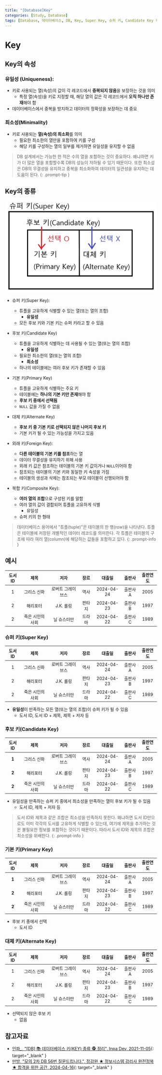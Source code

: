```yaml
---
title: "[Database]Key"
categories: [Study, Database]
tags: [Database, 데이터베이스, DB, Key, Super Key, 슈퍼 키, Candidate Key 후보 키, Primary Key, PK, 기본 키, Alternate Key, 대체 키, Foregin Key, 외래 키, Composite Key, 복합 키]
---
```


# Key

## Key의 속성

### 유일성 (Uniqueness):

- 키로 사용되는 열(속성)의 값이 각 레코드에서 **중복되지 않음**을 보장하는 것을 의미
	+ 특정 열(속성)을 키로 지정할 때, 해당 열의 값은 각 레코드에서 **오직 하나만 존재**해야 함
- 데이터베이스에서 중복을 방지하고 데이터의 정확성을 보장하는 데 중요

### 최소성(Minimality)

- 키로 사용되는 **열(속성)의 최소화**를 의미
	+ 필요한 최소한의 열만을 포함하여 키를 구성
	+ 해당 키를 구성하는 열의 일부를 제거하면 유일성을 유지할 수 없음

> DB 설계에서는 가능한 한 적은 수의 열을 포함하는 것이 중요하다. 왜냐하면 키가 더 많은 열을 포함할수록 DB의 성능이 저하될 수 있기 때문이다. 또한 최소성은 DB의 무결성을 유지하고 중복을 최소화하여 데이터의 일관성을 유지하는 데 도움이 된다.
{: .prompt-tip }

## Key의 종류

![01-key-relationship-structure](/assets/img/posts/study/database/keys/01-key-relationship-structure.jpg)

- 슈퍼 키(Super Key):
	+ 튜플을 고유하게 식별할 수 있는 열(또는 열의 조합)
		* **유일성**
	+ 모든 후보 키와 기본 키는 슈퍼 키라고 할 수 있음

- 후보 키(Candidate Key)
	+ 튜플을 고유하게 식별하는 데 사용될 수 있는 열(또는 열의 조합)
		* **유일성**
	+ 필요한 최소한의 열(또는 열의 조합)
		* **최소성**
	+ 하나의 테이블에는 여러 후보 키가 존재할 수 있음

- 기본 키(Primary Key)
	+ 튜플을 고유하게 식별하는 주요 키
	+ 테이블에는 **하나의 기본 키만 존재**해야 함
	+ **후보 키 중에서 선택됨**
	+ `NULL` 값을 가질 수 없음

- 대체 키(Alternate Key)
	+ **후보 키 중 기본 키로 선택되지 않은 나머지 후보 키**
	+ 기본 키가 될 수 있는 가능성을 가지고 있음

- 외래 키(Foreign Key):
	+ **다른 테이블의 기본 키를 참조**하는 열
	+ 데이터 무결성을 유지하기 위해 사용
	+ 외래 키 값은 참조하는 테이블의 기본 키 값이거나 `NULL`이어야 함
	+ 참조되는 테이블의 기본 키와 동일한 키 속성을 가짐
	+ 테이블의 생성과 삭제는 참조되는 부모 테이블이 선행되어야 함

- 복합 키(Composite Key):
	+ **여러 열의 조합**으로 구성된 키를 말함
	+ 여러 열의 값이 결합되어 튜플을 고유하게 식별
		* 유일성
	+ 슈퍼 키의 한 형태

> 데이터베이스 용어에서 "튜플(tuple)"은 테이블의 한 행(row)을 나타낸다. 튜플은 테이블에 저장된 개별적인 데이터 레코드를 의미한다. 각 튜플은 테이블의 구조에 따라 여러 열(column)에 해당하는 값들을 포함하고 있다.
{: .prompt-info }

## 예시

| 도서 ID |	       제목         |            저자           |    장르     |      대출일     |   출판사   |  출판연도  |
|:---------:|:--------------------:|:------------------------:|:-----------:|:----------------:|:------------:|:-------------:|
|     1     |    그리스 신화     |  로버트 그레이브스  |    역사    |   2024-04-24  |  출판사A  |     2005     |
|     2     |      해리포터       |          J.K. 롤링        |   판타지  |   2024-04-23  |  출판사B  |     1997     |
|     2     | 죽은 시인의 사회 |        닐 슈스터만     |   드라마  |   2024-04-22  |  출판사C  |     1989     |

### 슈퍼 키(Super Key)

| 도서 ID |	       제목         |            저자           |    장르     |      대출일     |   출판사   |  출판연도  |
|:---------:|:--------------------:|:------------------------:|:-----------:|:----------------:|:------------:|:-------------:|
|     1     |    그리스 신화     |  로버트 그레이브스  |    역사    |   2024-04-24  |  출판사A  |     2005     |
|     2     |      해리포터       |          J.K. 롤링        |   판타지  |   2024-04-23  |  출판사B  |     1997     |
|     2     | 죽은 시인의 사회 |        닐 슈스터만     |   드라마  |   2024-04-22  |  출판사C  |     1989     |

- **유일성**이 만족하는 모든 열(또는 열의 조합)이 슈퍼 키가 될 수 있음
	+ 도서 ID, 도서 ID + 제목, 제목 + 저자 등

### 후보 키(Candidate Key)

|    도서 ID   |	    제목         |            저자           |    장르     |      대출일     |   출판사   |  출판연도  |
|:-------------:|:--------------------:|:------------------------:|:------------:|:----------------:|:------------:|:-------------:|
|     **1**     |    그리스 신화     |  로버트 그레이브스  |    역사    |   2024-04-24  |  출판사A  |     2005     |
|     **2**     |      해리포터       |          J.K. 롤링        |   판타지  |   2024-04-23  |  출판사B  |     1997     |
|     **2**     | 죽은 시인의 사회 |        닐 슈스터만     |   드라마  |   2024-04-22  |  출판사C  |     1989     |

- 유일성을 만족하는 슈퍼 키 중에서 최소성을 만족하는 열이 후보 키가 될 수 있음
	+ 도서 ID, 제목 + 저자 등

> 도서 ID와 제목과 같은 조합은 최소성을 만족하지 못한다. 왜냐하면 도서 ID만으로도 이미 각각의 도서를 고유하게 식별할 수 있는데, 여기에 제목을 추가하는 것은 불필요한 정보를 포함하는 것이기 때문이다. 따라서 도서 ID와 제목의 조합은 최소성을 위배한다.
{: .prompt-info }

### 기본 키(Primary Key)

|    도서 ID   |	    제목         |            저자           |    장르     |      대출일     |   출판사   |  출판연도  |
|:-------------:|:--------------------:|:------------------------:|:------------:|:----------------:|:------------:|:-------------:|
|     **1**     |    그리스 신화     |  로버트 그레이브스  |    역사    |   2024-04-24  |  출판사A  |     2005     |
|     **2**     |      해리포터       |          J.K. 롤링        |   판타지  |   2024-04-23  |  출판사B  |     1997     |
|     **2**     | 죽은 시인의 사회 |        닐 슈스터만     |   드라마  |   2024-04-22  |  출판사C  |     1989     |

- 후보 키 중에서 선택
	+ 도서 ID

### 대체 키(Alternate Key)

| 도서 ID |	       제목         |            저자           |    장르     |      대출일     |   출판사   |  출판연도  |
|:---------:|:--------------------:|:------------------------:|:-----------:|:-----------------:|:-----------:|:-------------:|
|     1     |    그리스 신화     |  로버트 그레이브스  |    역사    |   2024-04-24  |  출판사A  |     2005     |
|     2     |      해리포터       |          J.K. 롤링        |   판타지  |   2024-04-23  |  출판사B  |     1997     |
|     2     | 죽은 시인의 사회 |        닐 슈스터만     |   드라마  |   2024-04-22  |  출판사C  |     1989     |

- 선택되지 않은 후보 키
	+ 없음

## 참고자료

- [인파_, "[DB] 📚 데이터베이스 키(KEY) 종류 🕵️ 정리", Inpa Dev, 2021-11-05](https://inpa.tistory.com/entry/DB-%F0%9F%93%9A-%ED%82%A4KEY-%EC%A2%85%EB%A5%98-%F0%9F%95%B5%EF%B8%8F-%EC%A0%95%EB%A6%AC){: target="_blank" }
- [만방, "모의 2차 DB 56번 질문드립니다.", 정감완 ★ 정보시스템 감리사 완전정복 ★ 합격을 위한 공간, 2024-04-16](https://cafe.naver.com/junggambok/17243?art=ZXh0ZXJuYWwtc2VydmljZS1uYXZlci1zZWFyY2gtY2FmZS1wcg.eyJhbGciOiJIUzI1NiIsInR5cCI6IkpXVCJ9.eyJjYWZlVHlwZSI6IkNBRkVfVVJMIiwiY2FmZVVybCI6Imp1bmdnYW1ib2siLCJhcnRpY2xlSWQiOjE3MjQzLCJpc3N1ZWRBdCI6MTcxNDA0NjE1NzM0MH0.xEUhccAHi9TU2ToFdI5VDv1ln1NXTBp6nOczSDeJYNU){: target="_blank" }